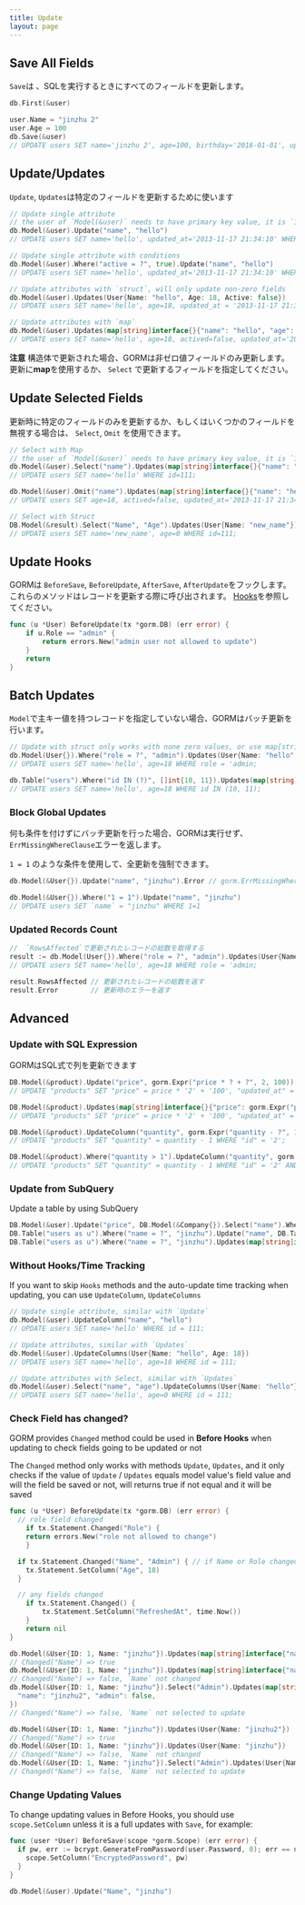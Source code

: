 ```yaml
---
title: Update
layout: page
---
```


## Save All Fields

`Save`は 、SQLを実行するときにすべてのフィールドを更新します。

```go
db.First(&user)

user.Name = "jinzhu 2"
user.Age = 100
db.Save(&user)
// UPDATE users SET name='jinzhu 2', age=100, birthday='2016-01-01', updated_at = '2013-11-17 21:34:10' WHERE id=111;
```

## Update/Updates

`Update`, `Updates`は特定のフィールドを更新するために使います

```go
// Update single attribute
// the user of `Model(&user)` needs to have primary key value, it is `111` in this example
db.Model(&user).Update("name", "hello")
// UPDATE users SET name='hello', updated_at='2013-11-17 21:34:10' WHERE id=111;

// Update single attribute with conditions
db.Model(&user).Where("active = ?", true).Update("name", "hello")
// UPDATE users SET name='hello', updated_at='2013-11-17 21:34:10' WHERE id=111 AND active=true;

// Update attributes with `struct`, will only update non-zero fields
db.Model(&user).Updates(User{Name: "hello", Age: 18, Active: false})
// UPDATE users SET name='hello', age=18, updated_at = '2013-11-17 21:34:10' WHERE id = 111;

// Update attributes with `map`
db.Model(&user).Updates(map[string]interface{}{"name": "hello", "age": 18, "actived": false})
// UPDATE users SET name='hello', age=18, actived=false, updated_at='2013-11-17 21:34:10' WHERE id=111;
```

**注意** 構造体で更新された場合、GORMは非ゼロ値フィールドのみ更新します。更新に**map**を使用するか、 `Select` で更新するフィールドを指定してください。

## Update Selected Fields

更新時に特定のフィールドのみを更新するか、もしくはいくつかのフィールドを無視する場合は、 `Select`, `Omit` を使用できます。

```go
// Select with Map
// the user of `Model(&user)` needs to have primary key value, it is `111` in this example
db.Model(&user).Select("name").Updates(map[string]interface{}{"name": "hello", "age": 18, "actived": false})
// UPDATE users SET name='hello' WHERE id=111;

db.Model(&user).Omit("name").Updates(map[string]interface{}{"name": "hello", "age": 18, "actived": false})
// UPDATE users SET age=18, actived=false, updated_at='2013-11-17 21:34:10' WHERE id=111;

// Select with Struct
DB.Model(&result).Select("Name", "Age").Updates(User{Name: "new_name"})
// UPDATE users SET name='new_name', age=0 WHERE id=111;
```

## Update Hooks

GORMは `BeforeSave`, `BeforeUpdate`, `AfterSave`, `AfterUpdate`をフックします。これらのメソッドはレコードを更新する際に呼び出されます。 [Hooks](hooks.html)を参照してください。

```go
func (u *User) BeforeUpdate(tx *gorm.DB) (err error) {
    if u.Role == "admin" {
        return errors.New("admin user not allowed to update")
    }
    return
}
```

## Batch Updates

`Model`で主キー値を持つレコードを指定していない場合、GORMはバッチ更新を行います。

```go
// Update with struct only works with none zero values, or use map[string]interface{}
db.Model(User{}).Where("role = ?", "admin").Updates(User{Name: "hello", Age: 18})
// UPDATE users SET name='hello', age=18 WHERE role = 'admin;

db.Table("users").Where("id IN (?)", []int{10, 11}).Updates(map[string]interface{}{"name": "hello", "age": 18})
// UPDATE users SET name='hello', age=18 WHERE id IN (10, 11);
```

### Block Global Updates

何も条件を付けずにバッチ更新を行った場合、GORMは実行せず、`ErrMissingWhereClause`エラーを返します。

`1 = 1` のような条件を使用して、全更新を強制できます。

```go
db.Model(&User{}).Update("name", "jinzhu").Error // gorm.ErrMissingWhereClause

db.Model(&User{}).Where("1 = 1").Update("name", "jinzhu")
// UPDATE users SET `name` = "jinzhu" WHERE 1=1
```

### Updated Records Count

```go
//  `RowsAffected`で更新されたレコードの総数を取得する
result := db.Model(User{}).Where("role = ?", "admin").Updates(User{Name: "hello", Age: 18})
// UPDATE users SET name='hello', age=18 WHERE role = 'admin;

result.RowsAffected // 更新されたレコードの総数を返す
result.Error        // 更新時のエラーを返す
```

## Advanced

### Update with SQL Expression

GORMはSQL式で列を更新できます

```go
DB.Model(&product).Update("price", gorm.Expr("price * ? + ?", 2, 100))
// UPDATE "products" SET "price" = price * '2' + '100', "updated_at" = '2013-11-17 21:34:10' WHERE "id" = '2';

DB.Model(&product).Updates(map[string]interface{}{"price": gorm.Expr("price * ? + ?", 2, 100)})
// UPDATE "products" SET "price" = price * '2' + '100', "updated_at" = '2013-11-17 21:34:10' WHERE "id" = '2';

DB.Model(&product).UpdateColumn("quantity", gorm.Expr("quantity - ?", 1))
// UPDATE "products" SET "quantity" = quantity - 1 WHERE "id" = '2';

DB.Model(&product).Where("quantity > 1").UpdateColumn("quantity", gorm.Expr("quantity - ?", 1))
// UPDATE "products" SET "quantity" = quantity - 1 WHERE "id" = '2' AND quantity > 1;
```

### Update from SubQuery

Update a table by using SubQuery

```go
DB.Model(&user).Update("price", DB.Model(&Company{}).Select("name").Where("companies.id = users.company_id"))
DB.Table("users as u").Where("name = ?", "jinzhu").Update("name", DB.Table("companies as c").Select("name").Where("c.id = u.company_id"))
DB.Table("users as u").Where("name = ?", "jinzhu").Updates(map[string]interface{}{}{"name": DB.Table("companies as c").Select("name").Where("c.id = u.company_id")})
```

### Without Hooks/Time Tracking

If you want to skip `Hooks` methods and the auto-update time tracking when updating, you can use `UpdateColumn`, `UpdateColumns`

```go
// Update single attribute, similar with `Update`
db.Model(&user).UpdateColumn("name", "hello")
// UPDATE users SET name='hello' WHERE id = 111;

// Update attributes, similar with `Updates`
db.Model(&user).UpdateColumns(User{Name: "hello", Age: 18})
// UPDATE users SET name='hello', age=18 WHERE id = 111;

// Update attributes with Select, similar with `Updates`
db.Model(&user).Select("name", "age").UpdateColumns(User{Name: "hello"})
// UPDATE users SET name='hello', age=0 WHERE id = 111;
```

### Check Field has changed?

GORM provides `Changed` method could be used in **Before Hooks** when updating to check fields going to be updated or not

The `Changed` method only works with methods `Update`, `Updates`, and it only checks if the value of `Update` / `Updates` equals model value's field value and will the field be saved or not, will returns true if not equal and it will be saved

```go
func (u *User) BeforeUpdate(tx *gorm.DB) (err error) {
  // role field changed
    if tx.Statement.Changed("Role") {
    return errors.New("role not allowed to change")
    }

  if tx.Statement.Changed("Name", "Admin") { // if Name or Role changed
    tx.Statement.SetColumn("Age", 18)
  }

  // any fields changed
    if tx.Statement.Changed() {
        tx.Statement.SetColumn("RefreshedAt", time.Now())
    }
    return nil
}

db.Model(&User{ID: 1, Name: "jinzhu"}).Updates(map[string]interface{"name": "jinzhu2"})
// Changed("Name") => true
db.Model(&User{ID: 1, Name: "jinzhu"}).Updates(map[string]interface{"name": "jinzhu"})
// Changed("Name") => false, `Name` not changed
db.Model(&User{ID: 1, Name: "jinzhu"}).Select("Admin").Updates(map[string]interface{
  "name": "jinzhu2", "admin": false,
})
// Changed("Name") => false, `Name` not selected to update

db.Model(&User{ID: 1, Name: "jinzhu"}).Updates(User{Name: "jinzhu2"})
// Changed("Name") => true
db.Model(&User{ID: 1, Name: "jinzhu"}).Updates(User{Name: "jinzhu"})
// Changed("Name") => false, `Name` not changed
db.Model(&User{ID: 1, Name: "jinzhu"}).Select("Admin").Updates(User{Name: "jinzhu2"})
// Changed("Name") => false, `Name` not selected to update
```

### Change Updating Values

To change updating values in Before Hooks, you should use `scope.SetColumn` unless it is a full updates with `Save`, for example:

```go
func (user *User) BeforeSave(scope *gorm.Scope) (err error) {
  if pw, err := bcrypt.GenerateFromPassword(user.Password, 0); err == nil {
    scope.SetColumn("EncryptedPassword", pw)
  }
}

db.Model(&user).Update("Name", "jinzhu")
```
